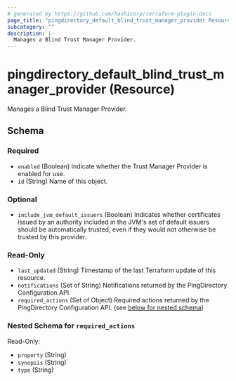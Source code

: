 ```yaml
---
# generated by https://github.com/hashicorp/terraform-plugin-docs
page_title: "pingdirectory_default_blind_trust_manager_provider Resource - terraform-provider-pingdirectory"
subcategory: ""
description: |-
  Manages a Blind Trust Manager Provider.
---
```


# pingdirectory_default_blind_trust_manager_provider (Resource)

Manages a Blind Trust Manager Provider.



<!-- schema generated by tfplugindocs -->
## Schema

### Required

- `enabled` (Boolean) Indicate whether the Trust Manager Provider is enabled for use.
- `id` (String) Name of this object.

### Optional

- `include_jvm_default_issuers` (Boolean) Indicates whether certificates issued by an authority included in the JVM's set of default issuers should be automatically trusted, even if they would not otherwise be trusted by this provider.

### Read-Only

- `last_updated` (String) Timestamp of the last Terraform update of this resource.
- `notifications` (Set of String) Notifications returned by the PingDirectory Configuration API.
- `required_actions` (Set of Object) Required actions returned by the PingDirectory Configuration API. (see [below for nested schema](#nestedatt--required_actions))

<a id="nestedatt--required_actions"></a>
### Nested Schema for `required_actions`

Read-Only:

- `property` (String)
- `synopsis` (String)
- `type` (String)


